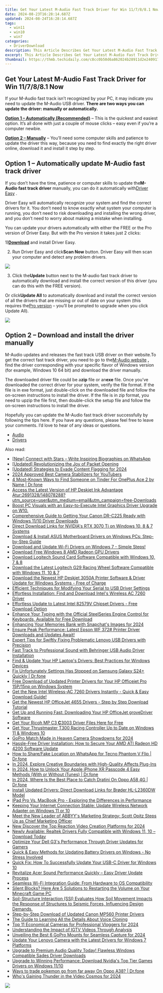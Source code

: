 ```yaml
---
title: Get Your Latest M-Audio Fast Track Driver for Win 11/7/8/8.1 Now
date: 2024-08-23T16:28:14.687Z
updated: 2024-08-24T16:28:14.687Z
tags:
  - win11
  - win10
  - win7
categories:
  - DriverDownload
description: This Article Describes Get Your Latest M-Audio Fast Track Driver for Win 11/7/8/8.1 Now
excerpt: This Article Describes Get Your Latest M-Audio Fast Track Driver for Win 11/7/8/8.1 Now
thumbnail: https://thmb.techidaily.com/c8cc0b50d6a862024b28911d2e2409173d05c3a9fcb60009ede2fce73e839885.jpg
---
```


## Get Your Latest M-Audio Fast Track Driver for Win 11/7/8/8.1 Now

If your M-Audio fast track isn’t recognized by your PC, it may indicate you need to update the M-Audio USB driver. **There are two ways you can update the driver: manually or automatically.**

**[Option 1 – Automatically (Recommended)](https://tools.techidaily.com/drivereasy/download/)** [](https://tools.techidaily.com/drivereasy/download/) – This is the quickest and easiest option. It’s all done with just a couple of mouse clicks – easy even if you’re a computer newbie.

**[Option 2 – Manually](https://tools.techidaily.com/drivereasy/download/)**  – You’ll need some computer skills and patience to update the driver this way, because you need to find exactly the right driver online, download it and install it step by step.

## Option 1 – Automatically update M-Audio fast track driver

 If you don’t have the time, patience or computer skills to update the**M-Audio fast track driver** manually, you can do it automatically with[Driver Easy](https://tools.techidaily.com/drivereasy/download/) .

 Driver Easy will automatically recognize your system and find the correct drivers for it. You don’t need to know exactly what system your computer is running, you don’t need to risk downloading and installing the wrong driver, and you don’t need to worry about making a mistake when installing.

 You can update your drivers automatically with either the FREE or the Pro version of Driver Easy. But with the Pro version it takes just 2 clicks:

 1)[**Download**](https://tools.techidaily.com/drivereasy/download/) and install Driver Easy.

 2) Run Driver Easy and click**Scan Now** button. Driver Easy will then scan your computer and detect any problem drivers.

![](https://images.drivereasy.com/wp-content/uploads/2018/03/img_5abdd74d18191.png)

 3) Click the**Update** button next to the M-audio fast track driver to automatically download and install the correct version of this driver (you can do this with the FREE version).

 Or click**Update All** to automatically download and install the correct version of all the drivers that are missing or out of date on your system (this requires the[Pro version](https://tools.techidaily.com/drivereasy/download/) – you’ll be prompted to upgrade when you click Update All).

![](https://images.drivereasy.com/wp-content/uploads/2018/03/img_5abdd941326a4.jpg)

## Option 2 – Download and install the driver manually

 M-Audio updates and releases the fast track USB driver on their website.To get the correct fast track driver, you need to go to the[M-Audio website](http://m-audio.com/support/drivers) **,** find the driver corresponding with your specific flavor of Windows version (for example, Windows 10 64 bit) and download the driver manually.

 The downloaded driver file could be a**zip** file or an**exe** file. Once you’ve downloaded the correct driver for your system, verify the file format. If the file is in exe format, just double-click on the downloaded file and follow the on-screen instructions to install the driver. If the file is in zip format, you need to upzip the file first, then double-click the setup file and follow the on-screen instructions to install the driver.

 Hopefully you can update the M-Audio fast track driver successfully by following the tips here. If you have any questions, please feel free to leave your comments. I’d love to hear of any ideas or questions.

* [Audio](https://tools.techidaily.com/drivereasy/download/)
* [Drivers](https://tools.techidaily.com/drivereasy/download/)

<ins class="adsbygoogle"
     style="display:block"
     data-ad-format="autorelaxed"
     data-ad-client="ca-pub-7571918770474297"
     data-ad-slot="1223367746"></ins>



<ins class="adsbygoogle"
     style="display:block"
     data-ad-client="ca-pub-7571918770474297"
     data-ad-slot="8358498916"
     data-ad-format="auto"
     data-full-width-responsive="true"></ins>

<span class="atpl-alsoreadstyle">Also read:</span>
<div><ul>
<li><a href="https://extra-lessons.techidaily.com/new-connect-with-stars-write-inspiring-biographies-on-whatsapp/"><u>[New] Connect with Stars – Write Inspiring Biographies on WhatsApp</u></a></li>
<li><a href="https://extra-guidance.techidaily.com/updated-revolutionizing-the-joy-of-packet-opening/"><u>[Updated] Revolutionizing the Joy of Packet Opening</u></a></li>
<li><a href="https://youtube-lab.techidaily.com/ed-strategies-to-evade-content-flagging-for-2024/"><u>[Updated] Strategies to Evade Content Flagging for 2024</u></a></li>
<li><a href="https://article-posts.techidaily.com/2024-approved-best-camera-stabilizers-for-youtubers/"><u>2024 Approved  Best Camera Stabilizers for YouTubers</u></a></li>
<li><a href="https://location-social.techidaily.com/4-most-known-ways-to-find-someone-on-tinder-for-oneplus-ace-2-by-name-drfone-by-drfone-virtual-android/"><u>4 Most-Known Ways to Find Someone on Tinder For OnePlus Ace 2 by Name | Dr.fone</u></a></li>
<li><a href="https://driver-download.techidaily.com/access-the-latest-version-of-hp-deskjet-ink-advantage-atur2691328148078288utmsourceuserandutmmediumemailandutmcampaignfree-downloads/"><u>Access the Latest Version of HP Deskjet Ink Advantage Atur:2691328/148078288?utm_source=user&utm_medium=email&utm_campaign=free-Downloads</u></a></li>
<li><a href="https://network-issues.techidaily.com/boost-pc-visuals-with-an-easy-to-execute-intel-graphics-driver-upgrade-on-w10/"><u>Boost PC Visuals with an Easy-to-Execute Intel Graphics Driver Upgrade on W10.</u></a></li>
<li><a href="https://driver-download.techidaily.com/comprehensive-guide-to-getting-your-canon-dr-c225-ready-with-windows-1110-driver-downloads/"><u>Comprehensive Guide to Getting Your Canon DR-C225 Ready with Windows 11/10 Driver Downloads</u></a></li>
<li><a href="https://driver-download.techidaily.com/direct-download-links-for-nvidias-rtx-3070-ti-on-windows-10-8-and-7-systems/"><u>Direct Download Links for NVIDIA's RTX 3070 Ti on Windows 10, 8 & 7 Systems</u></a></li>
<li><a href="https://driver-download.techidaily.com/download-and-install-asus-motherboard-drivers-on-windows-pcs-step-by-step-guide/"><u>Download & Install ASUS Motherboard Drivers on Windows PCs: Step-by-Step Guide</u></a></li>
<li><a href="https://driver-download.techidaily.com/download-and-update-wi-fi-drivers-on-windows-7-simple-steps/"><u>Download and Update Wi-Fi Drivers on Windows 7 - Simple Steps!</u></a></li>
<li><a href="https://driver-download.techidaily.com/download-free-windows-8-amd-radeon-gpu-drivers/"><u>Download Free Windows 8 AMD Radeon GPU Drivers</u></a></li>
<li><a href="https://driver-download.techidaily.com/download-logitech-sound-card-software-compatible-with-windows-10-7-and-8/"><u>Download Logitech Sound Card Software Compatible with Windows 10, 7 & 8</u></a></li>
<li><a href="https://driver-download.techidaily.com/download-the-latest-logitech-g29-racing-wheel-software-compatible-with-windows-11-10-and-7/"><u>Download the Latest Logitech G29 Racing Wheel Software Compatible with Windows 11, 10 & 7</u></a></li>
<li><a href="https://driver-download.techidaily.com/download-the-newest-hp-deskjet-3050a-printer-software-and-driver-update-for-windows-systems-free-of-charge/"><u>Download the Newest HP Deskjet 3050A Printer Software & Driver Update for Windows Systems - Free of Charge</u></a></li>
<li><a href="https://driver-download.techidaily.com/efficient-techniques-for-modifying-your-serial-to-usb-driver-settings/"><u>Efficient Techniques for Modifying Your Serial to USB Driver Settings</u></a></li>
<li><a href="https://driver-download.techidaily.com/effortless-installation-find-and-download-intels-wireless-ac-7260-driver/"><u>Effortless Installation: Find and Download Intel's Wireless AC 7260 Driver</u></a></li>
<li><a href="https://win-dash.techidaily.com/effortless-update-to-latest-intel-82579v-chipset-drivers-free-download-option/"><u>Effortless Update to Latest Intel 82579V Chipset Drivers - Free Download Option</u></a></li>
<li><a href="https://driver-download.techidaily.com/enhance-your-typing-with-the-official-steelseries-engine-control-for-keyboards-available-for-free-download/"><u>Enhance Your Typing with the Official SteelSeries Engine Control for Keyboards, Available for Free Download</u></a></li>
<li><a href="https://snapchat-videos.techidaily.com/enhancing-your-memories-bank-with-snapchats-images-for-2024/"><u>Enhancing Your Memories Bank with Snapchat's Images for 2024</u></a></li>
<li><a href="https://driver-download.techidaily.com/ensure-peak-performance-latest-epson-wf-372-printer-driver-downloads-and-updates-await/"><u>Ensure Peak Performance: Latest Epson WF 372# Printer Driver Downloads and Updates Await!</u></a></li>
<li><a href="https://driver-download.techidaily.com/expert-tips-for-swiftly-fixing-problematic-lenovo-usb-drivers-with-precision/"><u>Expert Tips for Swiftly Fixing Problematic Lenovo USB Drivers with Precision</u></a></li>
<li><a href="https://driver-download.techidaily.com/fast-track-to-professional-sound-with-behringer-usb-audio-driver-installation/"><u>Fast Track to Professional Sound with Behringer USB Audio Driver Installation</u></a></li>
<li><a href="https://driver-download.techidaily.com/find-and-update-your-hp-laptops-drivers-best-practices-for-windows-devices/"><u>Find & Update Your HP Laptop's Drivers: Best Practices for Windows Devices</u></a></li>
<li><a href="https://howto.techidaily.com/fix-unfortunately-settings-has-stopped-on-samsung-galaxy-s24plus-quickly-drfone-by-drfone-fix-android-problems-fix-android-problems/"><u>Fix Unfortunately Settings Has Stopped on Samsung Galaxy S24+ Quickly | Dr.fone</u></a></li>
<li><a href="https://driver-download.techidaily.com/free-download-of-updated-printer-drivers-for-your-hp-officejet-pro-15p15np-on-windows-system/"><u>Free Download of Updated Printer Drivers for Your HP Officejet Pro 15P/15np on Windows System</u></a></li>
<li><a href="https://driver-download.techidaily.com/get-the-new-intel-wireless-ac-7260-drivers-instantly-quick-and-easy-download-guide/"><u>Get the New Intel Wireless-AC 7260 Drivers Instantly - Quick & Easy Download Guide!</u></a></li>
<li><a href="https://win-amazing.techidaily.com/get-the-newest-hp-officejet-4655-drivers-step-by-step-download-tutorial/"><u>Get the Newest HP OfficeJet 4655 Drivers - Step by Step Download Tutorial</u></a></li>
<li><a href="https://driver-download.techidaily.com/get-up-and-running-fast-downloading-your-hp-officejet-grovedriver-software/"><u>Get Up and Running Fast: Downloading Your HP OfficeJet groveDriver Software</u></a></li>
<li><a href="https://driver-download.techidaily.com/1722976086711-get-your-ricoh-mp-c3-(strong)c(strong)3003-driver-files-here-for-free/"><u>Get Your Ricoh MP C3 <Strong>C</Strong>3003 Driver Files Here for Free</u></a></li>
<li><a href="https://driver-download.techidaily.com/get-your-thrustmaster-t300-racing-controller-up-to-date-on-windows-11-and-windows-10/"><u>Get Your Thrustmaster T300 Racing Controller Up to Date on Windows 11 & Windows 10</u></a></li>
<li><a href="https://some-knowledge.techidaily.com/gopro-match-made-in-heaven-camera-showdowns-for-2024/"><u>GoPro Match Made in Heaven  Camera Showdowns for 2024</u></a></li>
<li><a href="https://driver-download.techidaily.com/hassle-free-driver-installation-how-to-secure-your-amd-ati-radeon-hd-4200-software-update/"><u>Hassle-Free Driver Installation: How to Secure Your AMD ATI Radeon HD 4200 Software Update</u></a></li>
<li><a href="https://review-topics.techidaily.com/how-to-sharefake-location-on-whatsapp-for-tecno-phantom-v-flip-drfone-by-drfone-virtual-android/"><u>How to Share/Fake Location on WhatsApp for Tecno Phantom V Flip | Dr.fone</u></a></li>
<li><a href="https://some-knowledge.techidaily.com/in-2024-explore-creative-boundaries-with-high-quality-affects-plug-ins/"><u>In 2024, Explore Creative Boundaries with High-Quality Affects Plug-Ins</u></a></li>
<li><a href="https://iphone-unlock.techidaily.com/in-2024-how-to-unlock-your-apple-iphone-xr-passcode-4-easy-methods-with-or-without-itunes-drfone-by-drfone-ios/"><u>In 2024, How to Unlock Your Apple iPhone XR Passcode 4 Easy Methods (With or Without iTunes) | Dr.fone</u></a></li>
<li><a href="https://android-pokemon-go.techidaily.com/in-2024-where-is-the-best-place-to-catch-dratini-on-oppo-a58-4g-drfone-by-drfone-virtual-android/"><u>In 2024, Where Is the Best Place to Catch Dratini On Oppo A58 4G | Dr.fone</u></a></li>
<li><a href="https://driver-download.techidaily.com/install-updated-drivers-direct-download-links-for-broder-hl-l2360dw-model/"><u>Install Updated Drivers: Direct Download Links for Brøder HL-L2360DW Model</u></a></li>
<li><a href="https://buynow-marvelous.techidaily.com/ipad-pro-vs-macbook-pro-exploring-the-differences-in-performance/"><u>IPad Pro Vs. MacBook Pro - Exploring the Differences in Performance</u></a></li>
<li><a href="https://driver-download.techidaily.com/keeping-your-internet-connection-stable-update-wireless-network-adapter-on-windows-11-or-10/"><u>Keeping Your Internet Connection Stable: Update Wireless Network Adapter on Windows 11 or 10</u></a></li>
<li><a href="https://solve-latest.techidaily.com/meet-the-new-leader-of-abbyys-marketing-strategy-scott-opitz-steps-up-as-chief-marketing-officer/"><u>Meet the New Leader of ABBYY's Marketing Strategy: Scott Opitz Steps Up as Chief Marketing Officer</u></a></li>
<li><a href="https://ai-video-apps.techidaily.com/new-discover-the-top-reaction-video-creation-platforms-for-2024/"><u>New Discover the Top Reaction Video Creation Platforms for 2024</u></a></li>
<li><a href="https://driver-download.techidaily.com/newly-available-realtek-drivers-fully-compatible-with-windows-11-10-download-today/"><u>Newly Available: Realtek Drivers Fully Compatible with Windows 11, 10 – Download Today</u></a></li>
<li><a href="https://driver-download.techidaily.com/optimize-your-dell-g3s-performance-through-driver-updates-for-gamers/"><u>Optimize Your Dell G3's Performance Through Driver Updates for Gamers</u></a></li>
<li><a href="https://driver-download.techidaily.com/quick-and-easy-methods-for-updating-battery-drivers-on-windows-no-stress-involved/"><u>Quick & Easy Methods for Updating Battery Drivers on Windows - No Stress Involved</u></a></li>
<li><a href="https://driver-download.techidaily.com/quick-fix-how-to-successfully-update-your-usb-c-driver-for-windows-10/"><u>Quick Fix: How To Successfully Update Your USB-C Driver for Windows 10</u></a></li>
<li><a href="https://driver-download.techidaily.com/revitalize-acer-sound-performance-quickly-easy-driver-update-process/"><u>Revitalize Acer Sound Performance Quickly – Easy Driver Update Process</u></a></li>
<li><a href="https://network-issues.techidaily.com/seamless-wi-fi-integration-guide-from-hardware-to-os-compatibility/"><u>Seamless Wi-Fi Integration Guide: From Hardware to OS Compatibility</u></a></li>
<li><a href="https://win-answers.techidaily.com/silent-blocks-here-are-5-solutions-to-restarting-the-volume-on-your-minecraft-game-pc/"><u>Silent Blocks? Here Are 5 Solutions to Restarting the Volume on Your Minecraft Game PC</u></a></li>
<li><a href="https://driver-download.techidaily.com/soil-structure-interaction-ssi-evaluates-how-soil-movement-impacts-the-response-of-structures-to-seismic-forces-influencing-design-demands/"><u>Soil-Structure Interaction (SSI) Evaluates How Soil Movement Impacts the Response of Structures to Seismic Forces, Influencing Design Demands.</u></a></li>
<li><a href="https://driver-download.techidaily.com/step-by-step-download-of-updated-canon-mp560-printer-drivers/"><u>Step-by-Step Download of Updated Canon MP560 Printer Drivers</u></a></li>
<li><a href="https://ai-voice.techidaily.com/the-guide-to-learning-all-the-details-about-voice-cloning/"><u>The Guide to Learning All the Details About Voice Cloning</u></a></li>
<li><a href="https://youtube-data.techidaily.com/1-economical-cameras-for-professional-vloggers-for-2024/"><u>Top 11 Economical Cameras for Professional Vloggers for 2024</u></a></li>
<li><a href="https://instagram-videos.techidaily.com/understanding-the-impact-of-igtv-videos-through-analysis/"><u>Understanding the Impact of IGTV Videos Through Analysis</u></a></li>
<li><a href="https://some-skills.techidaily.com/unveiling-the-best-6-gopro-mounts-for-seamless-capture-for-2024/"><u>Unveiling the Best 6 GoPro Mounts for Seamless Capture for 2024</u></a></li>
<li><a href="https://driver-download.techidaily.com/update-your-lenovo-camera-with-the-latest-drivers-for-windows-7-platforms/"><u>Update Your Lenovo Camera with the Latest Drivers for Windows 7 Platforms</u></a></li>
<li><a href="https://driver-download.techidaily.com/upgrade-to-premium-audio-quality-today-flawless-windows-compatible-sades-driver-downloads/"><u>Upgrade to Premium Audio Quality Today! Flawless Windows Compatible Sades Driver Downloads</u></a></li>
<li><a href="https://driver-download.techidaily.com/upgrade-to-winning-performance-download-nvidias-top-tier-games-drivers-on-windows-1110/"><u>Upgrade to Winning Performance: Download Nvidia's Top Tier Games Drivers on Windows 11/10</u></a></li>
<li><a href="https://android-pokemon-go.techidaily.com/ways-to-trade-pokemon-go-from-far-away-on-oppo-a38-drfone-by-drfone-virtual-android/"><u>Ways to trade pokemon go from far away On Oppo A38? | Dr.fone</u></a></li>
<li><a href="https://facebook-video-share.techidaily.com/whos-gaining-thunder-in-the-video-cosmos-for-2024/"><u>Who's Gaining Thunder in the Video Cosmos for 2024</u></a></li>
</ul></div>

<!-- affiliate ads begin -->
<a href="https://shop.systoolsgroup.com/affiliate.php?ACCOUNT=SYSTOOBY&AFFILIATE=108875&PATH=https%3A%2F%2Fwww.systoolsgroup.com%3FAFFILIATE%3D108875%26RESOURCE%3D%2BSysTools%2BPDF%2BUnlocker"><img src="https://www.systoolsgroup.com/box/pdf-unlocker.png" border="0"></a>
<!-- affiliate ads end -->
